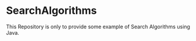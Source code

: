 # SearchAlgorithms
This Repository is only to provide some example of Search Algorithms using Java.
